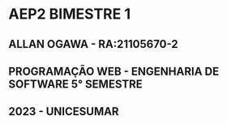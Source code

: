 # AEP2 BIMESTRE 1
## ALLAN OGAWA - RA:21105670-2
## PROGRAMAÇÃO WEB - ENGENHARIA DE SOFTWARE 5° SEMESTRE
## 2023 - UNICESUMAR
